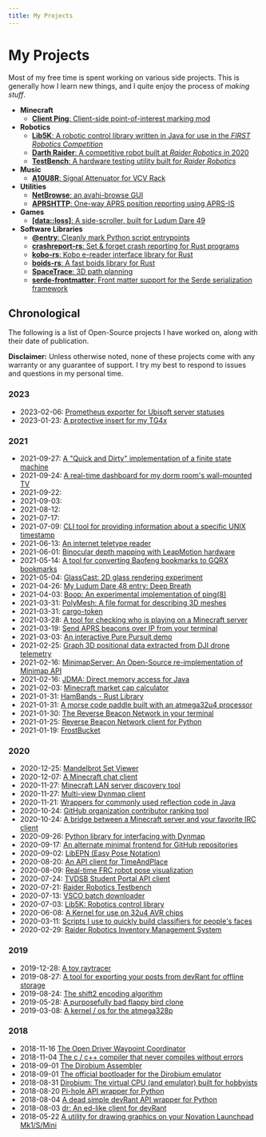 ```yaml
---
title: My Projects
---
```


# My Projects

Most of my free time is spent working on various side projects. This is generally how I learn new things, and I quite enjoy the process of *making stuff*.

- **Minecraft**
  - [**Client Ping**: Client-side point-of-interest marking mod](https://ewp.fyi/client-ping)
- **Robotics**
  - [**Lib5K**: A robotic control library written in Java for use in the *FIRST Robotics Competition*](https://github.com/frc5024/lib5k)
  - [**Darth Raider**: A competitive robot built at *Raider Robotics* in 2020](/robotics/5024/darth-raider)
  - [**TestBench**: A hardware testing utility built for *Raider Robotics*](https://github.com/frc5024/testbench)
- **Music**
  - [**A10U8R**: Signal Attenuator for VCV Rack](https://github.com/ewpratten/A10U8R)
- **Utilities**
  - [**NetBrowse**: an avahi-browse GUI](https://github.com/ewpratten/netbrowse)
  - [**APRSHTTP**: One-way APRS position reporting using APRS-IS](https://github.com/ewpratten/aprshttp)
- **Games**
  - [**\[data::loss\]**: A side-scroller, built for Ludum Dare 49](https://github.com/ewpratten/ludum-dare-49)
- **Software Libraries**
  - [**@entry**: Cleanly mark Python script entrypoints](https://github.com/ewpratten/atentry)
  - [**crashreport-rs**: Set & forget crash reporting for Rust programs](https://github.com/ewpratten/crashreport-rs)
  - [**kobo-rs**: Kobo e-reader interface library for Rust](https://github.com/ewpratten/kobo-rs)
  - [**boids-rs**: A fast boids library for Rust](https://github.com/ewpratten/boids-rs)
  - [**SpaceTrace**: 3D path planning](https://github.com/ewpratten/spacetrace)
  - [**serde-frontmatter**: Front matter support for the Serde serialization framework](https://github.com/ewpratten/serde-frontmatter)
## Chronological

The following is a list of Open-Source projects I have worked on, along with their date of publication.

**Disclaimer:** Unless otherwise noted, none of these projects come with any warranty or any
guarantee of support. I try my best to respond to issues and questions in my personal time.


### 2023

- 2023-02-06: [Prometheus exporter for Ubisoft server statuses](https://github.com/ewpratten/ubisoft_status_exporter)
- 2023-01-23: [A protective insert for my TG4x](https://github.com/ewpratten/tg4x-casing)


### 2021

- 2021-09-27: [A "Quick and Dirty" implementation of a finite state machine](https://github.com/ewpratten/dirty-fsm)
- 2021-09-24: [A real-time dashboard for my dorm room's wall-mounted TV](https://github.com/ewpratten/dorm-dash)
- 2021-09-22: 
- 2021-09-03: 
- 2021-08-12: 
- 2021-07-17: 
- 2021-07-09: [CLI tool for providing information about a specific UNIX timestamp](https://github.com/ewpratten/tsinfo)
- 2021-06-13: [An internet teletype reader](https://github.com/ewpratten/ittyr)
- 2021-06-01: [Binocular depth mapping with LeapMotion hardware](https://github.com/ewpratten/OpenDepthMap)
- 2021-05-14: [A tool for converting Baofeng bookmarks to GQRX bookmarks](https://github.com/ewpratten/baofeng2gqrx)
- 2021-05-04: [GlassCast: 2D glass rendering experiment](https://github.com/ewpratten/glasscast)
- 2021-04-26: [My Ludum Dare 48 entry: Deep Breath](https://github.com/ewpratten/ludum-dare-48)
- 2021-04-03: [Boop: An experimental implementation of ping(8)](https://github.com/ewpratten/boop)
- 2021-03-31: [PolyMesh: A file format for describing 3D meshes](https://github.com/ewpratten/polymesh)
- 2021-03-31: [cargo-token](https://github.com/ewpratten/cargo-token)
- 2021-03-28: [A tool for checking who is playing on a Minecraft server](https://github.com/ewpratten/mcq)
- 2021-03-19: [Send APRS beacons over IP from your terminal](https://github.com/ewpratten/aprs-bcn)
- 2021-03-03: [An interactive Pure Pursuit demo](https://github.com/ewpratten/pathfollowing-demo)
- 2021-02-25: [Graph 3D positional data extracted from DJI drone telemetry](https://github.com/ewpratten/dji3d)
- 2021-02-16: [MinimapServer: An Open-Source re-implementation of Minimap API](https://github.com/ewpratten/MinimapServer)
- 2021-02-16: [JDMA: Direct memory access for Java](https://github.com/ewpratten/JDMA)
- 2021-02-03: [Minecraft market cap calculator](https://github.com/ewpratten/MarketCap)
- 2021-01-31: [HamBands - Rust Library](https://github.com/ewpratten/hambands)
- 2021-01-31: [A morse code paddle built with an atmega32u4 processor](https://github.com/ewpratten/ardupaddle)
- 2021-01-30: [The Reverse Beacon Network in your terminal](https://github.com/ewpratten/rbn)
- 2021-01-25: [Reverse Beacon Network client for Python](https://github.com/ewpratten/pyRBN)
- 2021-01-19: [FrostBucket](https://github.com/ewpratten/FrostBucket)

### 2020

- 2020-12-25: [Mandelbrot Set Viewer](https://github.com/ewpratten/mandelbrot)
- 2020-12-07: [A Minecraft chat client](https://github.com/ewpratten/mchat)
- 2020-11-27: [Minecraft LAN server discovery tool](https://github.com/ewpratten/mcdiscovery)
- 2020-11-27: [Multi-view Dynmap client](https://github.com/ewpratten/birdseye)
- 2020-11-21: [Wrappers for commonly used reflection code in Java](https://github.com/ewpratten/legalaccess)
- 2020-10-24: [GitHub organization contributor ranking tool](https://github.com/ewpratten/orgstat)
- 2020-10-24: [A bridge between a Minecraft server and your favorite IRC client](https://github.com/ewpratten/chatster)
- 2020-09-26: [Python library for interfacing with Dynmap](https://github.com/ewpratten/dynpy)
- 2020-09-17: [An alternate minimal frontend for GitHub repositories](https://github.com/ewpratten/ner)
- 2020-09-02: [LibEPN (Easy Pose Notation)](https://github.com/ewpratten/libepn)
- 2020-08-20: [An API client for TimeAndPlace](https://github.com/ewpratten/timeandplace-api)
- 2020-08-09: [Real-time FRC robot pose visualization](https://github.com/ewpratten/FRCWorld)
- 2020-07-24: [TVDSB Student Portal API client](https://github.com/ewpratten/tvdsb-student-api)
- 2020-07-21: [Raider Robotics Testbench](https://github.com/frc5024/testbench)
- 2020-07-13: [VSCO batch downloader](https://github.com/ewpratten/vsco-batch-dl)
- 2020-07-03: [Lib5K: Robotics control library](https://github.com/frc5024/lib5k)
- 2020-06-08: [A Kernel for use on 32u4 AVR chips](https://github.com/ewpratten/os32u4)
- 2020-03-11: [Scripts I use to quickly build classifiers for people's faces](https://github.com/ewpratten/easy-faces)
- 2020-02-29: [Raider Robotics Inventory Management System](https://github.com/frc5024/parts)

### 2019

- 2019-12-28: [A toy raytracer](https://github.com/ewpratten/Rayzor)
- 2019-08-27: [A tool for exporting your posts from devRant for offline storage](https://github.com/ewpratten/devrant-dl)
- 2019-08-24: [The shift2 encoding algorithm](https://github.com/ewpratten/shift)
- 2019-05-28: [A purposefully bad flappy bird clone](https://github.com/ewpratten/FlippyCat)
- 2019-03-08: [A kernel / os for the atmega328p](https://github.com/ewpratten/os328)

### 2018

- 2018-11-16 [The Open Driver Waypoint Coordinator](https://github.com/ewpratten/ODWC)
- 2018-11-04 [The c / c++ compiler that never compiles without errors](https://github.com/ewpratten/eco)
- 2018-09-01 [The Dirobium Assembler](https://github.com/ewpratten/DirAS)
- 2018-09-01 [The official bootloader for the Dirobium emulator](https://github.com/ewpratten/Deuterium)
- 2018-08-31 [Dirobium: The virtual CPU (and emulator) built for hobbyists](https://github.com/ewpratten/Dirobium)
- 2018-08-20 [Pi-hole API wrapper for Python](https://github.com/ewpratten/pihole-api)
- 2018-08-04 [A dead simple devRant API wrapper for Python](https://github.com/ewpratten/devRantSimple)
- 2018-08-03 [dr: An ed-like client for devRant](https://github.com/ewpratten/dr)
- 2018-05-22 [A utility for drawing graphics on your Novation Launchpad Mk1/S/Mini](https://github.com/ewpratten/launchdraw)
